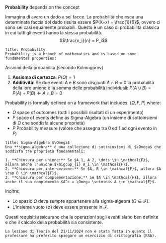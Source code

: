 **Probability** depends on the concept

Immagina di avere un dado a sei facce. La probabilità che esca una determinata faccia del dado risulta essere $P(X=x) = \frac{1}{6}$, ovvero ci sono sei casi equamente probabili. Questo è un caso di probabilità classica in cui tutti gli eventi hanno la stessa probabilità. 
$$\frac{n_i}{n} = P_i$$

```ad-abstract
title: Probability
Probability is a branch of mathematics and is based on some fundamental properties:
```


Assiomi della probabilità (secondo Kolmogorov)
1. **Assioma di certezza**: $P(\Omega) = 1$
2. **Additività**: Se due eventi $A$ e $B$ sono disgiunti $A \cap B = 0$ la probabilità della loro unione è la somma delle probabilità individuali: $P(A \cup B) = P(A) + P(B) \Leftarrow A \cap B = 0$

Probability is formally defined on a framework that includes:
$(\Omega, F, P)$ where:
- $\Omega$ space of outcomes (tutti i possibili risultati di un esperimento)
- $F$ space of events define as Sigma-Algebra (un insieme di sottoinsiemi di $\Omega$ che soddisfa alcune proprietà)
- $P$ Probability measure (valore che assegna tra 0 ed 1 ad ogni evento in $F$)

```ad-abstract
title: Sigma-Algebra $\Omega$
Una **sigma-algebra** è una collezione di sottoinsiemi di $\Omega$ che soddisfa tre proprietà fondamentali:

1. **Chiusura per unione:** Se $A_1, A_2, \dots \in \mathcal{F}$, allora anche l'unione $\bigcup_{i} A_i \in \mathcal{F}$.
2. **Chiusura per intersezione:** Se $A, B \in \mathcal{F}$, allora $A \cap B \in \mathcal{F}$.
3. **Chiusura per complementazione:** Se $A \in \mathcal{F}$, allora anche il suo complemento $A^c = \Omega \setminus A \in \mathcal{F}$.

```

Inoltre:
- Lo spazio $\Omega$ deve sempre appartenere alla sigma-algebra ($\Omega \in \mathcal{F}$).
- L'insieme vuoto ($\emptyset$) deve essere presente in $\mathcal{F}$.

Questi requisiti assicurano che le operazioni sugli eventi siano ben definite e che il calcolo della probabilità sia consistente.

```ad-missing
La lezione di Teoria del 21/11/2024 non è stata fatta in quanto il professore ha preferito spiegare un esercizio di crittografia (RSA).

```
